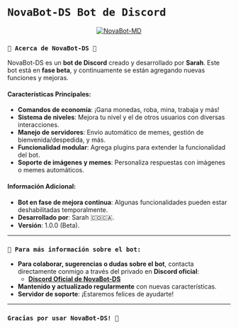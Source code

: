 # `NovaBot-DS Bot de Discord`

<p align="center">
  <a href="#"><img title="NovaBot-MD" src="https://telegra.ph/file/343e60521da533ea8a2d3.jpg/badge/a -purple?colorA=%cc33ff&colorB=%cc33ff&style=for-the-badge"></a>
</p>

### `💖 Acerca de NovaBot-DS 💖`

NovaBot-DS es un **bot de Discord** creado y desarrollado por **Sarah**. Este bot está en **fase beta**, y continuamente se están agregando nuevas funciones y mejoras.

#### **Características Principales:**
- **Comandos de economía**: ¡Gana monedas, roba, mina, trabaja y más!
- **Sistema de niveles**: Mejora tu nivel y el de otros usuarios con diversas interacciones.
- **Manejo de servidores**: Envío automático de memes, gestión de bienvenida/despedida, y más.
- **Funcionalidad modular**: Agrega plugins para extender la funcionalidad del bot.
- **Soporte de imágenes y memes**: Personaliza respuestas con imágenes o memes automáticos.

#### **Información Adicional:**
- **Bot en fase de mejora continua**: Algunas funcionalidades pueden estar deshabilitadas temporalmente.
- **Desarrollado por**: Sarah 🇨🇴🇨🇦.
- **Versión**: 1.0.0 (Beta).

---

### `👑 Para más información sobre el bot:`

- **Para colaborar, sugerencias o dudas sobre el bot**, contacta directamente conmigo a través del privado en **Discord oficial**:
  - [**Discord Oficial de NovaBot-DS**](https://discord.gg/XvvmFuDcEE)
- **Mantenido y actualizado regularmente** con nuevas características.
- **Servidor de soporte**: ¡Estaremos felices de ayudarte!

---

### `Gracias por usar NovaBot-DS! 🌸`

